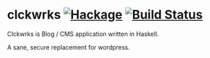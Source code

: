 clckwrks [![Hackage](https://img.shields.io/hackage/v/clckwrks.svg)](https://hackage.haskell.org/package/clckwrks) [![Build Status](https://api.travis-ci.org/clckwrks/clckwrks.svg?branch=master)](https://travis-ci.org/clckwrks/clckwrks)
=========

Clckwrks is Blog / CMS application written in Haskell.

A sane, secure replacement for wordpress.

